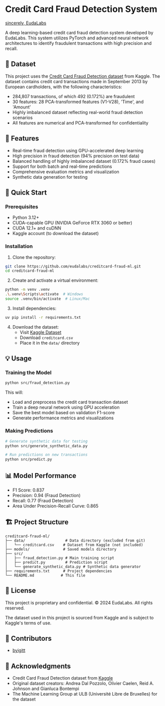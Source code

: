# Credit Card Fraud Detection System

[sincerely, EudaLabs](https://github.com/eudalabs)

A deep learning-based credit card fraud detection system developed by EudaLabs. This system utilizes PyTorch and advanced neural network architectures to identify fraudulent transactions with high precision and recall.

## 🎯 Dataset

This project uses the [Credit Card Fraud Detection dataset](https://www.kaggle.com/code/realhamzanet/credit-card-fraud-detection) from Kaggle. The dataset contains credit card transactions made in September 2013 by European cardholders, with the following characteristics:

- 284,807 transactions, of which 492 (0.172%) are fraudulent
- 30 features: 28 PCA-transformed features (V1-V28), 'Time', and 'Amount'
- Highly imbalanced dataset reflecting real-world fraud detection scenarios
- All features are numerical and PCA-transformed for confidentiality

## 🎯 Features

- Real-time fraud detection using GPU-accelerated deep learning
- High precision in fraud detection (94% precision on test data)
- Balanced handling of highly imbalanced dataset (0.172% fraud cases)
- Support for both batch and real-time predictions
- Comprehensive evaluation metrics and visualization
- Synthetic data generation for testing

## 🚀 Quick Start

### Prerequisites

- Python 3.12+
- CUDA-capable GPU (NVIDIA GeForce RTX 3060 or better)
- CUDA 12.1+ and cuDNN
- Kaggle account (to download the dataset)

### Installation

1. Clone the repository:

```bash
git clone https://github.com/eudalabs/creditcard-fraud-ml.git
cd creditcard-fraud-ml
```

2. Create and activate a virtual environment:

```bash
python -m venv .venv
.\.venv\Scripts\activate  # Windows
source .venv/bin/activate  # Linux/Mac
```

3. Install dependencies:

```bash
uv pip install -r requirements.txt
```

4. Download the dataset:
   - Visit [Kaggle Dataset](https://www.kaggle.com/code/realhamzanet/credit-card-fraud-detection)
   - Download `creditcard.csv`
   - Place it in the `data/` directory

## 💡 Usage

### Training the Model

```bash
python src/fraud_detection.py
```

This will:

- Load and preprocess the credit card transaction dataset
- Train a deep neural network using GPU acceleration
- Save the best model based on validation F1-score
- Generate performance metrics and visualizations

### Making Predictions

```bash
# Generate synthetic data for testing
python src/generate_synthetic_data.py

# Run predictions on new transactions
python src/predict.py
```

## 📊 Model Performance

- F1 Score: 0.837
- Precision: 0.94 (Fraud Detection)
- Recall: 0.77 (Fraud Detection)
- Area Under Precision-Recall Curve: 0.865

## 🏗️ Project Structure

```
creditcard-fraud-ml/
├── data/                  # Data directory (excluded from git)
│   └── creditcard.csv    # Dataset from Kaggle (not included)
├── models/               # Saved models directory
├── src/
│   ├── fraud_detection.py # Main training script
│   ├── predict.py         # Prediction script
│   └── generate_synthetic_data.py # Synthetic data generator
├── requirements.txt      # Project dependencies
└── README.md            # This file
```

## 📝 License

This project is proprietary and confidential. © 2024 EudaLabs. All rights reserved.

The dataset used in this project is sourced from Kaggle and is subject to Kaggle's terms of use.

## 👥 Contributors

- [byigitt](https://github.com/byigitt)

## 🙏 Acknowledgments

- Credit Card Fraud Detection dataset from [Kaggle](https://www.kaggle.com/code/realhamzanet/credit-card-fraud-detection)
- Original dataset creators: Andrea Dal Pozzolo, Olivier Caelen, Reid A. Johnson and Gianluca Bontempi
- The Machine Learning Group at ULB (Université Libre de Bruxelles) for the dataset
